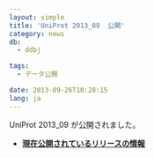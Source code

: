 ```yaml
---
layout: simple
title: 'UniProt 2013_09  公開'
category: news
db:
  - ddbj

tags:
  - データ公開

date: 2013-09-26T10:28:15
lang: ja
---
```


<html>

<p>UniProt 2013_09 が公開されました。</p>

<ul>
    <li><b><a href="/latest-releases.html" title="breakdown_stats">現在公開されているリリースの情報</a></b></li>
</ul>
</html>
